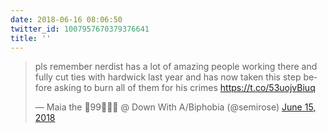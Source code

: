 ```yaml
---
date: 2018-06-16 08:06:50
twitter_id: 1007957670379376641
title: ''
---
```


<blockquote class="twitter-tweet"><p lang="en" dir="ltr">pls remember nerdist has a lot of amazing people working there and fully cut ties with hardwick last year and has now taken this step before asking to burn all of them for his crimes <a href="https://t.co/53uojvBiuq">https://t.co/53uojvBiuq</a></p>&mdash; Maia the 🐝99💖💙💜 @ Down With A/Biphobia (@semirose) <a href="https://twitter.com/semirose/status/1007664545333161984?ref_src=twsrc%5Etfw">June 15, 2018</a></blockquote>
<script async src="https://platform.twitter.com/widgets.js" charset="utf-8"></script>
